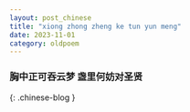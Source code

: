 ```yaml
---
layout: post_chinese
title: "xiong zhong zheng ke tun yun meng"
date: 2023-11-01
category: oldpoem
---
```


### 胸中正可吞云梦 盏里何妨对圣贤
{: .chinese-blog }